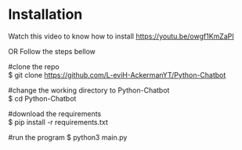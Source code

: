 # Installation 
Watch this video to know how to install
https://youtu.be/owgf1KmZaPI

OR Follow the steps bellow



#clone the repo  
$ git clone https://github.com/L-eviH-AckermanYT/Python-Chatbot

#change the working directory to Python-Chatbot  
$ cd Python-Chatbot

#download the requirements  
$ pip install -r requirements.txt

#run the program
$ python3 main.py
